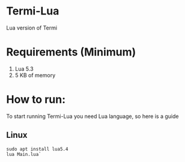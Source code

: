 # Termi-Lua
Lua version of Termi

# Requirements (Minimum)

1. Lua 5.3
2. 5 KB of memory

# How to run:

To start running Termi-Lua you need Lua language, so here is a guide

## Linux

```
sudo apt install lua5.4
lua Main.lua`
```
